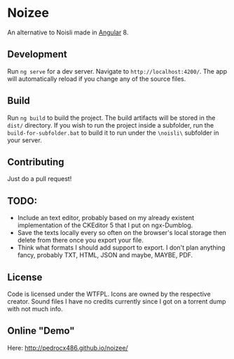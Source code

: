# Noizee

An alternative to Noisli made in [Angular](https://github.com/angular/angular-cli) 8.

## Development

Run `ng serve` for a dev server. Navigate to `http://localhost:4200/`. The app will automatically reload if you change any of the source files.

## Build

Run `ng build` to build the project. The build artifacts will be stored in the `dist/` directory. If you wish to run the project inside a subfolder, run the `build-for-subfolder.bat` to build it to run under the `\noisli\` subfolder in your server.

## Contributing

Just do a pull request!

## TODO:

- Include an text editor, probably based on my already existent implementation of the CKEditor 5 that I put on ngx-Dumblog.
- Save the texts locally every so often on the browser's local storage then delete from there once you export your file.
- Think what formats I should add support to export. I don't plan anything fancy, probably TXT, HTML, JSON and maybe, MAYBE, PDF.

## License

Code is licensed under the WTFPL. Icons are owned by the respective creator. Sound files I have no credits currently since I got on a torrent dump with not much info.

## Online "Demo"

Here: http://pedrocx486.github.io/noizee/
